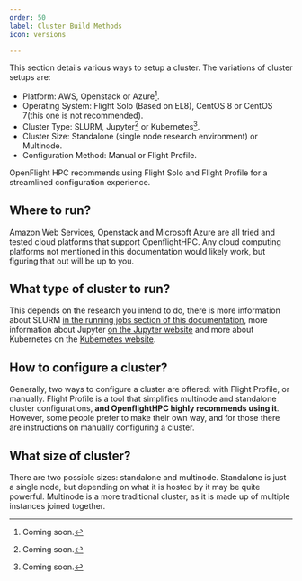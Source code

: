 ```yaml
---
order: 50
label: Cluster Build Methods
icon: versions

---
```

This section details various ways to setup a cluster. The variations of cluster setups are:

- Platform: AWS, Openstack or Azure[^1].
- Operating System: Flight Solo (Based on EL8), CentOS 8 or CentOS 7(this one is not recommended).
- Cluster Type: SLURM, Jupyter[^1] or Kubernetes[^1].
- Cluster Size: Standalone (single node research environment) or Multinode.
- Configuration Method: Manual or Flight Profile.

OpenFlight HPC recommends using Flight Solo and Flight Profile for a streamlined configuration experience.

## Where to run?

Amazon Web Services, Openstack and Microsoft Azure are all tried and tested cloud platforms that support OpenflightHPC. Any cloud computing platforms not mentioned in this documentation would likely work, but figuring that out will be up to you.

## What type of cluster to run?

This depends on the research you intend to do, there is more information about SLURM [in the running jobs section of this documentation](/hpc_environment_usage/running_jobs/slurm_scheduler/what_is_slurm/), more information about Jupyter [on the Jupyter website](https://jupyter.org/) and more about Kubernetes on the [Kubernetes website](https://kubernetes.io/docs/concepts/overview/).

## How to configure a cluster?

Generally, two ways to configure a cluster are offered: with Flight Profile, or manually. Flight Profile is a tool that simplifies multinode and standalone cluster configurations, **and OpenflightHPC highly recommends using it**. However, some people prefer to make their own way, and for those there are instructions on manually configuring a cluster. 

## What size of cluster?


There are two possible sizes: standalone and multinode. Standalone is just a single node, but depending on what it is hosted by it may be quite powerful. Multinode is a more traditional cluster, as it is made up of multiple instances joined together.

[^1]: Coming soon.